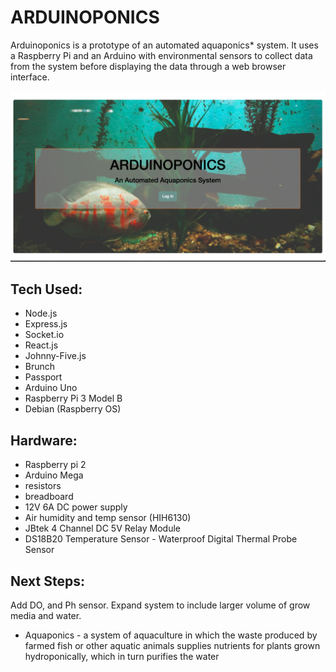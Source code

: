 # ARDUINOPONICS

Arduinoponics is a prototype of an automated aquaponics* system. It uses a Raspberry Pi and an Arduino with environmental sensors to collect data from the system before displaying the data through a web browser interface.

![Landing Page](./READMEIMG/landing.png)


## Tech Used:
* Node.js
* Express.js
* Socket.io
* React.js
* Johnny-Five.js
* Brunch
* Passport
* Arduino Uno
* Raspberry Pi 3 Model B
* Debian (Raspberry OS)

## Hardware:
 * Raspberry pi 2
 * Arduino Mega
 * resistors
 * breadboard
 * 12V 6A DC power supply
 * Air humidity and temp sensor (HIH6130)
 * JBtek 4 Channel DC 5V Relay Module
 * DS18B20 Temperature Sensor - Waterproof Digital Thermal Probe Sensor

## Next Steps:
Add DO, and Ph sensor. Expand system to include larger volume of grow media and water.


* Aquaponics - a system of aquaculture in which the waste produced by farmed fish or other aquatic animals supplies nutrients for plants grown hydroponically, which in turn purifies the water
